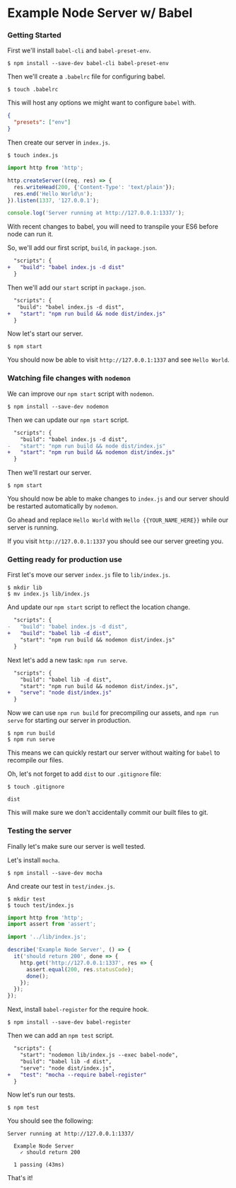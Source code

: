 # Example Node Server w/ Babel

### Getting Started

First we'll install `babel-cli` and `babel-preset-env`.

```shell
$ npm install --save-dev babel-cli babel-preset-env
```

Then we'll create a `.babelrc` file for configuring babel.

```shell
$ touch .babelrc
```

This will host any options we might want to configure `babel` with.

```json
{
  "presets": ["env"]
}
```

Then create our server in `index.js`.

```shell
$ touch index.js
```
```js
import http from 'http';

http.createServer((req, res) => {
  res.writeHead(200, {'Content-Type': 'text/plain'});
  res.end('Hello World\n');
}).listen(1337, '127.0.0.1');

console.log('Server running at http://127.0.0.1:1337/');
```

With recent changes to babel, you will need to transpile your ES6 before node can run it.

So, we'll add our first script, `build`, in `package.json`.

```diff
  "scripts": {
+   "build": "babel index.js -d dist"
  }
```

Then we'll add our `start` script in `package.json`.


```diff
  "scripts": {
   "build": "babel index.js -d dist",
+   "start": "npm run build && node dist/index.js"
  }
```

Now let's start our server.

```shell
$ npm start
```

You should now be able to visit `http://127.0.0.1:1337` and see `Hello World`.

### Watching file changes with `nodemon`

We can improve our `npm start` script with `nodemon`.

```shell
$ npm install --save-dev nodemon
```

Then we can update our `npm start` script.

```diff
  "scripts": {
    "build": "babel index.js -d dist",
-   "start": "npm run build && node dist/index.js"
+   "start": "npm run build && nodemon dist/index.js"
  }
```

Then we'll restart our server.

```shell
$ npm start
```

You should now be able to make changes to `index.js` and our server should be
restarted automatically by `nodemon`.

Go ahead and replace `Hello World` with `Hello {{YOUR_NAME_HERE}}` while our
server is running.

If you visit `http://127.0.0.1:1337` you should see our server greeting you.

### Getting ready for production use

First let's move our server `index.js` file to `lib/index.js`.

```shell
$ mkdir lib
$ mv index.js lib/index.js
```

And update our `npm start` script to reflect the location change.

```diff
  "scripts": {
-   "build": "babel index.js -d dist",
+   "build": "babel lib -d dist",
    "start": "npm run build && nodemon dist/index.js"
  }
```

Next let's add a new task: `npm run serve`.

```diff
  "scripts": {
    "build": "babel lib -d dist",
    "start": "npm run build && nodemon dist/index.js",
+   "serve": "node dist/index.js"
  }
```

Now we can use `npm run build` for precompiling our assets, and `npm run serve`
for starting our server in production.

```shell
$ npm run build
$ npm run serve
```

This means we can quickly restart our server without waiting for `babel` to
recompile our files.

Oh, let's not forget to add `dist` to our `.gitignore` file:

```shell
$ touch .gitignore
```

```
dist
```

This will make sure we don't accidentally commit our built files to git.

### Testing the server

Finally let's make sure our server is well tested.

Let's install `mocha`.

```shell
$ npm install --save-dev mocha
```

And create our test in `test/index.js`.

```shell
$ mkdir test
$ touch test/index.js
```

```js
import http from 'http';
import assert from 'assert';

import '../lib/index.js';

describe('Example Node Server', () => {
  it('should return 200', done => {
    http.get('http://127.0.0.1:1337', res => {
      assert.equal(200, res.statusCode);
      done();
    });
  });
});
```

Next, install `babel-register` for the require hook.

```shell
$ npm install --save-dev babel-register
```

Then we can add an `npm test` script.

```diff
  "scripts": {
    "start": "nodemon lib/index.js --exec babel-node",
    "build": "babel lib -d dist",
    "serve": "node dist/index.js",
+   "test": "mocha --require babel-register"
  }
```

Now let's run our tests.

```shell
$ npm test
```

You should see the following:

```shell
Server running at http://127.0.0.1:1337/

  Example Node Server
    ✓ should return 200

  1 passing (43ms)
```

That's it!
